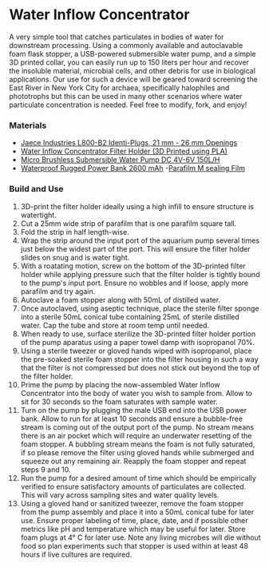 # Water Inflow Concentrator
A very simple tool that catches particulates in bodies of water for downstream processing. Using a commonly available and autoclavable foam flask stopper, a USB-powered submersible water pump, and a simple 3D printed collar, you can easily run up to 150 liters per hour and recover the insoluble material, microbial cells, and other debris for use in biological applications. Our use for such a device will be geared toward screening the East River in New York City for archaea, specifically halophiles and phototrophs but this can be used in many other scenarios where water particulate concentration is needed. Feel free to modify, fork, and enjoy!

### Materials

- [Jaece Industries L800-B2 Identi-Plugs, 21 mm - 26 mm Openings](https://www.amazon.com/Jaece-Industries-L800-B2-Identi-Plugs-21/dp/B015E6WWPK/ref=sr_1_5?keywords=identiplug&qid=1561518147&s=gateway&sr=8-5)
- [Water Inflow Concentrator Filter Holder (3D Printed using PLA)](https://www.tinkercad.com/things/cPdpmXY93Dh)
- [Micro Brushless Submersible Water Pump DC 4V-6V 150L/H](https://www.amazon.com/gp/product/B07HRFMB8J/ref=ppx_yo_dt_b_asin_title_o06_s00?ie=UTF8&psc=1)
- [Waterproof Rugged Power Bank 2600 mAh](https://www.amazon.com/Waterproof-Rugged-Power-Bank-600/dp/B01BVXAFR2/ref=sr_1_1?keywords=waterproof+usb+power+bank&qid=1561518524&s=gateway&sr=8-1)
-[Parafilm M sealing Film](https://www.amazon.com/Parafilm-PM-996-Purpose-Laboratory-Film/dp/B004VQP6CQ/ref=sr_1_1?keywords=parafiln&qid=1561518768&s=gateway&sr=8-1-spell)

### Build and Use

1. 3D-print the filter holder ideally using a high infill to ensure structure is watertight.
2. Cut a 25mm wide strip of parafilm that is one parafilm square tall.
3. Fold the strip in half length-wise.
4. Wrap the strip around the input port of the aquarium pump several times just below the widest part of the port. This will ensure the filter holder slides on snug and is water tight.
5. With a roatating motion, screw on the bottom of the 3D-printed filter holder while applying pressure such that the filter holder is tightly bound to the pump's input port. Ensure no wobbles and if loose, apply more parafilm and try again.
6. Autoclave a foam stopper along with 50mL of distilled water.
7. Once autoclaved, using aseptic technique, place the sterile filter sponge into a sterile 50mL conical tube containing 25mL of sterile distilled water. Cap the tube and store at room temp until needed.
7. When ready to use, surface sterilize the 3D-printed filter holder portion of the pump aparatus using a paper towel damp with isopropanol 70%.
8. Using a sterile tweezer or gloved hands wiped with isopropanol, place the pre-soaked sterile foam stopper into the filter housing in such a way that the filter is not compressed but does not stick out beyond the top of the filter holder.
9. Prime the pump by placing the now-assembled Water Inflow Concentrator into the body of water you wish to sample from. Allow to sit for 30 seconds so the foam saturates with sample water.
10. Turn on the pump by plugging the male USB end into the USB power bank. Allow to run for at least 10 seconds and ensure a bubble-free stream is coming out of the output port of the pump. No stream means there is an air pocket which will require an underwater resetting of the foam stopper. A bubbling stream means the foam is not fully saturated, if so please remove the filter using gloved hands while submerged and squeeze out any remaining air. Reapply the foam stopper and repeat steps 9 and 10.
11. Run the pump for a desired amount of time which should be empirically verified to ensure satisfactory amounts of particulates are collected. This will vary across sampling sites and water quality levels.
12. Using a gloved hand or sanitized tweezer, remove the foam stopper from the pump assembly and place it into a 50mL conical tube for later use. Ensure proper labeling of time, place, date, and if possible other metrics like pH and temperature which may be useful for later. Store foam plugs at 4° C for later use. Note any living microbes will die without food so plan experiments such that stopper is used within at least 48 hours if live cultures are required.
